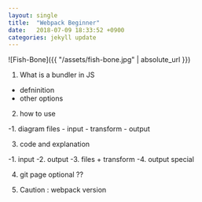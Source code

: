 ```yaml
---
layout: single
title:  "Webpack Beginner"
date:   2018-07-09 18:33:52 +0900
categories: jekyll update
---
```


![Fish-Bone]({{ "/assets/fish-bone.jpg" | absolute_url }})

1. What is a bundler in JS
 - defninition
 - other options  

2. how to use

-1. diagram
files - input - transform - output

3. code and explanation

  -1. input
  -2. output
  -3. files + transform
  -4. output special

4. git page optional ??

5. Caution : webpack version

